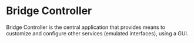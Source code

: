 # Bridge Controller

Bridge Controller is the central application that provides means to customize and configure other services (emulated interfaces), using a GUI.
